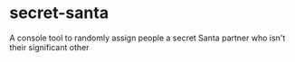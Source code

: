 # secret-santa
A console tool to randomly assign people a secret Santa partner who isn't their significant other

